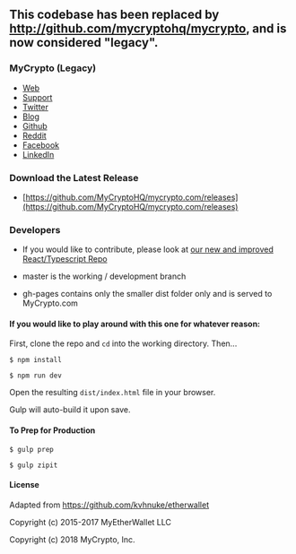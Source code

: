 ## This codebase has been replaced by http://github.com/mycryptohq/mycrypto, and is now considered "legacy". 

### MyCrypto (Legacy)

- [Web](https://mycrypto.com/)
- [Support](https://support.mycrypto.com/)
- [Twitter](https://twitter.com/mycrypto)
- [Blog](https://medium.com/@mycrypto)
- [Github](https://github.com/MyCryptoHQ)
- [Reddit](https://www.reddit.com/r/MyCrypto)
- [Facebook](https://www.facebook.com/MyCryptoHQ)
- [LinkedIn](https://www.linkedin.com/company/mycrypto)


### Download the Latest Release

- [https://github.com/MyCryptoHQ/mycrypto.com/releases](https://github.com/MyCryptoHQ/mycrypto.com/releases)


### Developers

- If you would like to contribute, please look at [our new and improved React/Typescript Repo](https://github.com/MyCryptoHQ/MyCrypto)

- master is the working / development branch

- gh-pages contains only the smaller dist folder only and is served to MyCrypto.com


#### If you would like to play around with this one for whatever reason:

First, clone the repo and `cd` into the working directory. Then...

```
$ npm install
```

```
$ npm run dev
```

Open the resulting `dist/index.html` file in your browser.

Gulp will auto-build it upon save.

#### To Prep for Production
```
$ gulp prep
```

```
$ gulp zipit
```

#### License

Adapted from https://github.com/kvhnuke/etherwallet

Copyright (c) 2015-2017 MyEtherWallet LLC

Copyright (c) 2018 MyCrypto, Inc.
